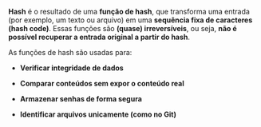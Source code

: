 **Hash** é o resultado de uma **função de hash**, que transforma uma entrada (por exemplo, um texto ou arquivo) em uma **sequência fixa de caracteres (hash code)**. Essas funções são **(quase) irreversíveis**, ou seja, **não é possível recuperar a entrada original a partir do hash**.

As funções de hash são usadas para:

- **Verificar integridade de dados**
    
- **Comparar conteúdos sem expor o conteúdo real**
    
- **Armazenar senhas de forma segura**
    
- **Identificar arquivos unicamente (como no Git)**

